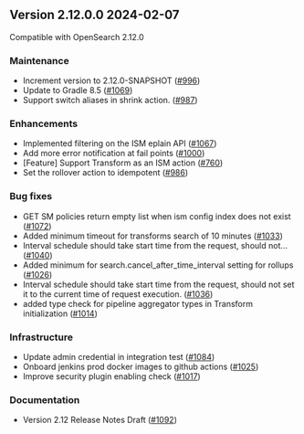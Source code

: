 ## Version 2.12.0.0 2024-02-07

Compatible with OpenSearch 2.12.0

### Maintenance

* Increment version to 2.12.0-SNAPSHOT ([#996](https://github.com/opensearch-project/index-management/pull/996))
* Update to Gradle 8.5 ([#1069](https://github.com/opensearch-project/index-management/pull/1069))
* Support switch aliases in shrink action. ([#987](https://github.com/opensearch-project/index-management/pull/987))

### Enhancements

* Implemented filtering on the ISM eplain API ([#1067](https://github.com/opensearch-project/index-management/pull/1067))
* Add more error notification at fail points ([#1000](https://github.com/opensearch-project/index-management/pull/1000))
* \[Feature] Support Transform as an ISM action ([#760](https://github.com/opensearch-project/index-management/pull/760))
* Set the rollover action to idempotent ([#986](https://github.com/opensearch-project/index-management/pull/986))


### Bug fixes

* GET SM policies return empty list when ism config index does not exist ([#1072](https://github.com/opensearch-project/index-management/pull/1072))
* Added minimum timeout for transforms search of 10 minutes ([#1033](https://github.com/opensearch-project/index-management/pull/1033))
* Interval schedule should take start time from the request, should not… ([#1040](https://github.com/opensearch-project/index-management/pull/1040))
* Added minimum for search.cancel_after_time_interval setting for rollups ([#1026](https://github.com/opensearch-project/index-management/pull/1026))
* Interval schedule should take start time from the request, should not set it to the current time of request execution. ([#1036](https://github.com/opensearch-project/index-management/pull/1036))
* added type check for pipeline aggregator types in Transform initialization ([#1014](https://github.com/opensearch-project/index-management/pull/1014))

### Infrastructure

* Update admin credential in integration test ([#1084](https://github.com/opensearch-project/index-management/pull/1084))
* Onboard jenkins prod docker images to github actions ([#1025](https://github.com/opensearch-project/index-management/pull/1025))
* Improve security plugin enabling check ([#1017](https://github.com/opensearch-project/index-management/pull/1017))

### Documentation

* Version 2.12 Release Notes Draft ([#1092](https://github.com/opensearch-project/index-management/pull/1092))
